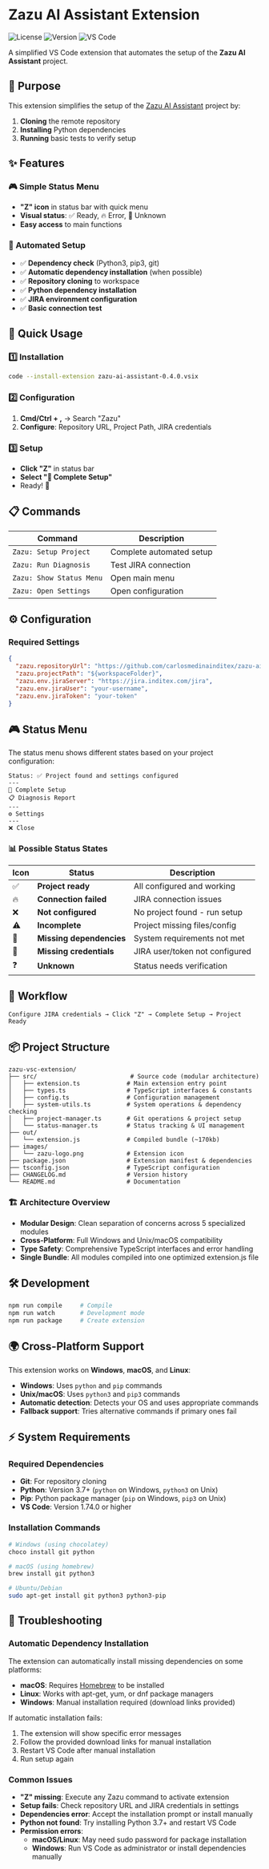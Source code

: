 # Zazu AI Assistant Extension

![License](https://img.shields.io/badge/license-MIT-blue.svg)
![Version](https://img.shields.io/badge/version-0.4.0-green.svg)
![VS Code](https://img.shields.io/badge/VS%20Code-^1.74.0-blue.svg)

A simplified VS Code extension that automates the setup of the **Zazu AI Assistant** project.

## 🎯 Purpose

This extension simplifies the setup of the [Zazu AI Assistant](https://github.com/carlosmedinainditex/zazu-ai-assistant) project by:

1. **Cloning** the remote repository
2. **Installing** Python dependencies 
3. **Running** basic tests to verify setup

## ✨ Features

### 🎮 Simple Status Menu
- **"Z" icon** in status bar with quick menu
- **Visual status**: ✅ Ready, 🔥 Error, 🔄 Unknown
- **Easy access** to main functions

### 🔧 Automated Setup
- ✅ **Dependency check** (Python3, pip3, git)
- ✅ **Automatic dependency installation** (when possible)
- ✅ **Repository cloning** to workspace
- ✅ **Python dependency installation**
- ✅ **JIRA environment configuration**
- ✅ **Basic connection test**

## 🚀 Quick Usage

### 1️⃣ Installation
```bash
code --install-extension zazu-ai-assistant-0.4.0.vsix
```

### 2️⃣ Configuration
1. **Cmd/Ctrl + ,** → Search "Zazu"
2. **Configure**: Repository URL, Project Path, JIRA credentials

### 3️⃣ Setup
- **Click "Z"** in status bar
- **Select "🚀 Complete Setup"**
- Ready! 🎉

## 📋 Commands

| Command | Description |
|---------|-------------|
| `Zazu: Setup Project` | Complete automated setup |
| `Zazu: Run Diagnosis` | Test JIRA connection |
| `Zazu: Show Status Menu` | Open main menu |
| `Zazu: Open Settings` | Open configuration |

## ⚙️ Configuration

### Required Settings
```json
{
  "zazu.repositoryUrl": "https://github.com/carlosmedinainditex/zazu-ai-assistant.git",
  "zazu.projectPath": "${workspaceFolder}",
  "zazu.env.jiraServer": "https://jira.inditex.com/jira",
  "zazu.env.jiraUser": "your-username",
  "zazu.env.jiraToken": "your-token"
}
```

## 🎮 Status Menu

The status menu shows different states based on your project configuration:

```
Status: ✅ Project found and settings configured
---
🚀 Complete Setup
📋 Diagnosis Report
---
⚙️ Settings
---
❌ Close
```

### 📊 Possible Status States

| Icon | Status | Description |
|------|--------|-------------|
| ✅ | **Project ready** | All configured and working |
| 🔥 | **Connection failed** | JIRA connection issues |
| ❌ | **Not configured** | No project found - run setup |
| ⚠️ | **Incomplete** | Project missing files/config |
| 🔨 | **Missing dependencies** | System requirements not met |
| 🔧 | **Missing credentials** | JIRA user/token not configured |
| ❓ | **Unknown** | Status needs verification |

## 🔄 Workflow

```
Configure JIRA credentials → Click "Z" → Complete Setup → Project Ready
```

## 📦 Project Structure

```
zazu-vsc-extension/
├── src/                          # Source code (modular architecture)
│   ├── extension.ts             # Main extension entry point
│   ├── types.ts                 # TypeScript interfaces & constants
│   ├── config.ts                # Configuration management
│   ├── system-utils.ts          # System operations & dependency checking
│   ├── project-manager.ts       # Git operations & project setup
│   └── status-manager.ts        # Status tracking & UI management
├── out/
│   └── extension.js             # Compiled bundle (~170kb)
├── images/
│   └── zazu-logo.png            # Extension icon
├── package.json                 # Extension manifest & dependencies
├── tsconfig.json                # TypeScript configuration
├── CHANGELOG.md                 # Version history
└── README.md                    # Documentation
```

### 🏗️ Architecture Overview

- **Modular Design**: Clean separation of concerns across 5 specialized modules
- **Cross-Platform**: Full Windows and Unix/macOS compatibility
- **Type Safety**: Comprehensive TypeScript interfaces and error handling
- **Single Bundle**: All modules compiled into one optimized extension.js file

## 🛠️ Development

```bash
npm run compile     # Compile
npm run watch       # Development mode
npm run package     # Create extension
```

## 🌍 Cross-Platform Support

This extension works on **Windows**, **macOS**, and **Linux**:

- **Windows**: Uses `python` and `pip` commands
- **Unix/macOS**: Uses `python3` and `pip3` commands  
- **Automatic detection**: Detects your OS and uses appropriate commands
- **Fallback support**: Tries alternative commands if primary ones fail

## ⚡ System Requirements

### Required Dependencies
- **Git**: For repository cloning
- **Python**: Version 3.7+ (`python` on Windows, `python3` on Unix)
- **Pip**: Python package manager (`pip` on Windows, `pip3` on Unix)
- **VS Code**: Version 1.74.0 or higher

### Installation Commands
```bash
# Windows (using chocolatey)
choco install git python

# macOS (using homebrew) 
brew install git python3

# Ubuntu/Debian
sudo apt-get install git python3 python3-pip
```

## 🐛 Troubleshooting

### Automatic Dependency Installation

The extension can automatically install missing dependencies on some platforms:

- **macOS**: Requires [Homebrew](https://brew.sh) to be installed
- **Linux**: Works with apt-get, yum, or dnf package managers
- **Windows**: Manual installation required (download links provided)

If automatic installation fails:
1. The extension will show specific error messages
2. Follow the provided download links for manual installation
3. Restart VS Code after manual installation
4. Run setup again

### Common Issues

- **"Z" missing**: Execute any Zazu command to activate extension
- **Setup fails**: Check repository URL and JIRA credentials in settings
- **Dependencies error**: Accept the installation prompt or install manually
- **Python not found**: Try installing Python 3.7+ and restart VS Code
- **Permission errors**: 
  - **macOS/Linux**: May need sudo password for package installation
  - **Windows**: Run VS Code as administrator or install dependencies manually
